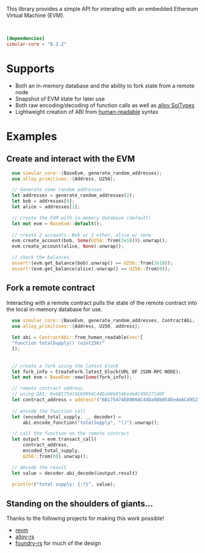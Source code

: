  This library provides a simple API for interating with an embedded Ethereum Virtual Machine (EVM).

 <br/>

 ```toml
 [dependencies]
 simular-core = "0.2.2"
 ```

 # Supports
 - Both an in-memory database and the ability to fork state from a remote node
 - Snapshot of EVM state for later use
 - Both raw encoding/decoding of function calls as well as [alloy SolTypes](https://docs.rs/alloy-sol-macro/0.7.0/alloy_sol_macro/macro.sol.html)
 - Lightweight creation of ABI from [human-readable](https://docs.ethers.org/v5/api/utils/abi/formats/#abi-formats--human-readable-abi) syntax


 # Examples

## Create and interact with the EVM

   ```rust
     use simular_core::{BaseEvm, generate_random_addresses};
     use alloy_primitives::{Address, U256};

     // Generate some random addresses
     let addresses = generate_random_addresses(2);
     let bob = addresses[0];
     let alice = addresses[1];

     // create the EVM with in-memory database (default)
     let mut evm = BaseEvm::default();
     
     // create 2 accounts. Bob w/ 2 ether, alice w/ none
     evm.create_account(bob, Some(U256::from(2e18))).unwrap();
     evm.create_account(alice, None).unwrap();

     // check the balances
     assert!(evm.get_balance(bob).unwrap() == U256::from(2e18));
     assert!(evm.get_balance(alice).unwrap() == U256::from(0));
   ```

## Fork a remote contract  
Interacting with a remote contract pulls the state of the remote contract into the local in-memory database for use.

   ```rust
     use simular_core::{BaseEvm, generate_random_addresses, ContractAbi;
     use alloy_primitives::{Address, U256, address};
     
     let abi = ContractAbi::from_human_readable(vec![
     "function totalSupply() (uint256)"
     ]);
    
     
     // create a fork using the latest block
     let fork_info = CreateFork.latest_block(URL OF JSON-RPC NODE);
     let mut evm = BaseEvm::new(Some(fork_info));

     // remote contract address.
     // using DAI: 0x6B175474E89094C44Da98b954EedeAC495271d0F
     let contract_address = address!("6B175474E89094C44Da98b954EedeAC495271d0F");
     
     // encode the function call
     let (encoded_total_supply, _, decoder) =
         abi.encode_function("totalSupply", "()").unwrap();

     // call the function on the remote contract
     let output = evm.transact_call(
         contract_address,
         encoded_total_supply,
         U256::from(0)).unwrap();

     // decode the result
     let value = decoder.abi_decode(&output.result)
     
     println!("total supply: {:?}", value);
   ```
## Standing on the shoulders of giants...
Thanks to the following projects for making this work possible!
- [revm](https://github.com/bluealloy/revm)
- [alloy-rs](https://github.com/alloy-rs)
- [foundry-rs](https://github.com/foundry-rs/foundry) for much of the design
